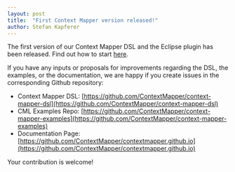 ```yaml
---
layout: post
title:  "First Context Mapper version released!"
author: Stefan Kapferer
---
```

The first version of our Context Mapper DSL and the Eclipse plugin has been released. Find out how to start [here](/docs/home/).

If you have any inputs or proposals for improvements regarding the DSL, the examples, or the documentation, we are happy if you create issues in the corresponding Github repository:

 * Context Mapper DSL: [https://github.com/ContextMapper/context-mapper-dsl](https://github.com/ContextMapper/context-mapper-dsl)
 * CML Examples Repo: [https://github.com/ContextMapper/context-mapper-examples](https://github.com/ContextMapper/context-mapper-examples)
 * Documentation Page: [https://github.com/ContextMapper/contextmapper.github.io](https://github.com/ContextMapper/contextmapper.github.io)

Your contribution is welcome!

